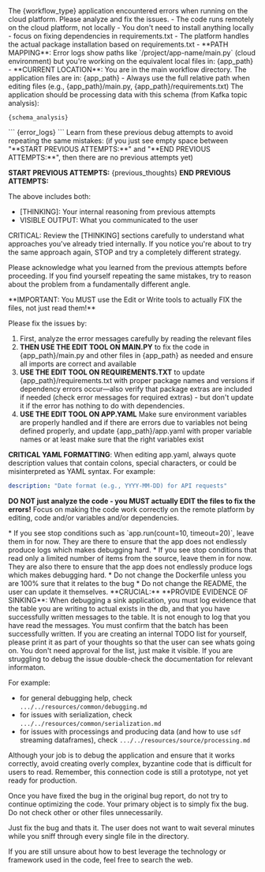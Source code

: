 <problem>
The {workflow_type} application encountered errors when running on the cloud platform. Please analyze and fix the issues.
</problem>

<important-context>
- The code runs remotely on the cloud platform, not locally
- You don't need to install anything locally - focus on fixing dependencies in requirements.txt
- The platform handles the actual package installation based on requirements.txt
- **PATH MAPPING**: Error logs show paths like `/project/app-name/main.py` (cloud environment) but you're working on the equivalent local files in: {app_path}
- **CURRENT LOCATION**: You are in the main workflow directory. The application files are in: {app_path}
- Always use the full relative path when editing files (e.g., {app_path}/main.py, {app_path}/requirements.txt)
</important-context>

<expected-data-schema>
The application should be processing data with this schema (from Kafka topic analysis):

```
{schema_analysis}
```
</expected-data-schema>

<error-logs>
```
{error_logs}
```
</error-logs>

<previous-debug-attempts>
Learn from these previous debug attempts to avoid repeating the same mistakes:
(if you just see empty space between "**START PREVIOUS ATTEMPTS:**" and "**END PREVIOUS ATTEMPTS:**", then there are no previous attempts yet)

**START PREVIOUS ATTEMPTS:**
{previous_thoughts}
**END PREVIOUS ATTEMPTS:**

The above includes both:
- [THINKING]: Your internal reasoning from previous attempts
- VISIBLE OUTPUT: What you communicated to the user

CRITICAL: Review the [THINKING] sections carefully to understand what approaches you've already tried internally.
If you notice you're about to try the same approach again, STOP and try a completely different strategy.

Please acknowledge what you learned from the previous attempts before proceeding.
If you find yourself repeating the same mistakes, try to reason about the problem from a fundamentally different angle.
</previous-debug-attempts>

<critical-instructions>
**IMPORTANT: You MUST use the Edit or Write tools to actually FIX the files, not just read them!**

Please fix the issues by:
1. First, analyze the error messages carefully by reading the relevant files
2. **THEN USE THE EDIT TOOL ON MAIN.PY** to fix the code in {app_path}/main.py and other files in {app_path} as needed and ensure all imports are correct and available
3. **USE THE EDIT TOOL ON REQUIREMENTS.TXT** to update {app_path}/requirements.txt with proper package names and versions if dependency errors occur—also verify that package extras are included if needed (check error messages for required extras) - but don't update it if the error has nothing to do with dependencies.
4. **USE THE EDIT TOOL ON APP.YAML** Make sure environment variables are properly handled and if there are errors due to variables not being defined properly, and update {app_path}/app.yaml with proper variable names or at least make sure that the right variables exist

**CRITICAL YAML FORMATTING**: When editing app.yaml, always quote description values that contain colons, special characters, or could be misinterpreted as YAML syntax. For example:
```yaml
description: "Date format (e.g., YYYY-MM-DD) for API requests"
```

**DO NOT just analyze the code - you MUST actually EDIT the files to fix the errors!**
Focus on making the code work correctly on the remote platform by editing, code and/or variables and/or dependencies.
</critical-instructions>


<stop-conditions-note>
* If you see stop conditions such as `app.run(count=10, timeout=20)`, leave them in for now. They are there to ensure that the app does not endlessly produce logs which makes debugging hard.
* If you see stop conditions that read only a limited number of items from the source, leave them in for now. They are also there to ensure that the app does not endlessly produce logs which makes debugging hard.
</stop-conditions-note>

<files-to-avoid>
* Do not change the Dockerfile unless you are 100% sure that it relates to the bug
* Do not change the README, the user can update it themselves.
</files-to-avoid>


<evidence-requirement>
**CRUCIAL:** **PROVIDE EVIDENCE OF SINKING**: When debugging a sink application, you must log evidence that the table you are writing to actual exists in the db, and that you have successfully written messages to the table. It is not enough to log that you have read the messages. You must confirm that the batch has been successfully written.
</evidence-requirement>

<todo-list-note>
If you are creating an internal TODO list for yourself, please print it as part of your thoughts so that the user can see whats going on. You don't need approval for the list, just make it visible.
</todo-list-note>

<general-debugging-guidance>
If you are struggling to debug the issue double-check the documentation for relevant informaton.

For example:

* for general debugging help, check `.../../resources/common/debugging.md`
* for issues with serialization, check `.../../resources/common/serialization.md`
* for issues with processings and producing data (and how to use `sdf` streaming dataframes), check `.../../resources/source/processing.md`

Although your job is to debug the application and ensure that it works correctly, avoid creating overly complex, byzantine code that is difficult for users to read. Remember, this connection code is still a prototype, not yet ready for production.

Once you have fixed the bug in the original bug report, do not try to continue optimizing the code. Your primary object is to simply fix the bug. Do not check other or other files unnecessarily.

Just fix the bug and thats it. The user does not want to wait several minutes while you sniff through every single file in the directory.

If you are still unsure about how to best leverage the technology or framework used in the code, feel free to search the web.
</general-debugging-guidance>

